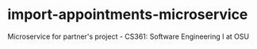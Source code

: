 # import-appointments-microservice
Microservice for partner's project - CS361: Software Engineering I at OSU